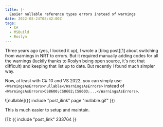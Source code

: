 ```yaml
---
title: |-
  Easier nullable reference types errors instead of warnings
date: 2022-08-24T08:42:00Z
tags:
  - C#
  - MSBuild
  - Roslyn
---
```

Three years ago (yes, I looked it up), I wrote a [blog post][1] about switching from warnings in NRT to errors. But it required manually adding codes for all the warnings (luckily thanks to Roslyn being open source, it's not that difficult) and keeping that list up to date. But recently I found much simpler way.

<!-- excerpt -->

Now, at least with C# 10 and VS 2022, you can simply use `<WarningsAsErrors>nullable</WarningsAsErrors>` instead of `<WarningsAsErrors>CS8600;CS8602;CS8603;...</WarningsAsErrors>`.

![<WarningsAsErrors>nullable</WarningsAsErrors>]({{ include "post_ilink" page "nullable.gif" }})

This is much easier to setup and maintain.

[1]: {{ include "post_link" 233764 }}
